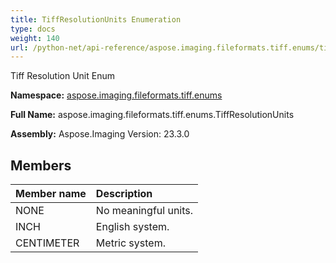 ```yaml
---
title: TiffResolutionUnits Enumeration
type: docs
weight: 140
url: /python-net/api-reference/aspose.imaging.fileformats.tiff.enums/tiffresolutionunits/
---
```


Tiff Resolution Unit Enum

**Namespace:** [aspose.imaging.fileformats.tiff.enums](/imaging/python-net/api-reference/aspose.imaging.fileformats.tiff.enums/)

**Full Name:** aspose.imaging.fileformats.tiff.enums.TiffResolutionUnits

**Assembly:**  Aspose.Imaging Version: 23.3.0

## **Members**
|**Member name**|**Description**|
| :- | :- |
|NONE|No meaningful units.|
|INCH|English system.|
|CENTIMETER|Metric system.|
